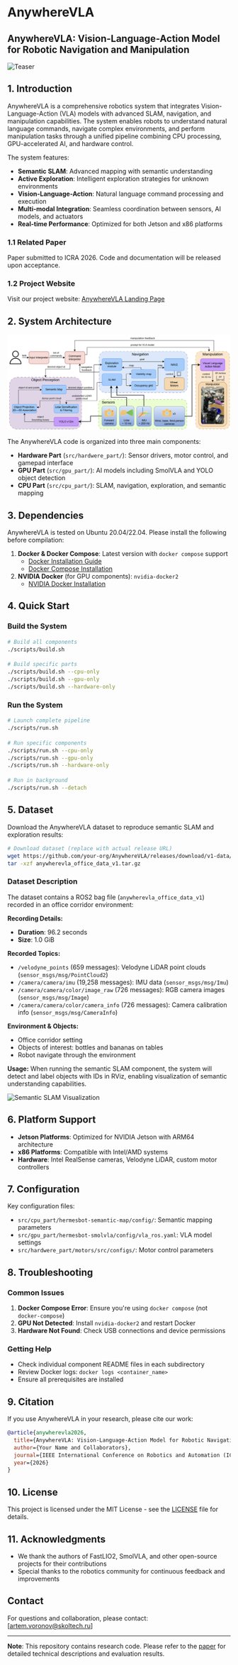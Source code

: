 # AnywhereVLA

## AnywhereVLA: Vision-Language-Action Model for Robotic Navigation and Manipulation

![Teaser](https://raw.githubusercontent.com/SelfAI-research/AnywhereVLA/main/.github/workflows/teaser.png)

## 1. Introduction

AnywhereVLA is a comprehensive robotics system that integrates Vision-Language-Action (VLA) models with advanced SLAM, navigation, and manipulation capabilities. The system enables robots to understand natural language commands, navigate complex environments, and perform manipulation tasks through a unified pipeline combining CPU processing, GPU-accelerated AI, and hardware control.

The system features:
- **Semantic SLAM**: Advanced mapping with semantic understanding
- **Active Exploration**: Intelligent exploration strategies for unknown environments  
- **Vision-Language-Action**: Natural language command processing and execution
- **Multi-modal Integration**: Seamless coordination between sensors, AI models, and actuators
- **Real-time Performance**: Optimized for both Jetson and x86 platforms

### 1.1 Related Paper

Paper submitted to ICRA 2026. Code and documentation will be released upon acceptance.

### 1.2 Project Website

Visit our project website: [AnywhereVLA Landing Page](https://proroklab.github.io/DVM-SLAM/)

## 2. System Architecture

![Architecture](https://raw.githubusercontent.com/SelfAI-research/AnywhereVLA/main/.github/workflows/architecture.png)

The AnywhereVLA code is organized into three main components:

- **Hardware Part** (`src/hardwere_part/`): Sensor drivers, motor control, and gamepad interface
- **GPU Part** (`src/gpu_part/`): AI models including SmolVLA and YOLO object detection
- **CPU Part** (`src/cpu_part/`): SLAM, navigation, exploration, and semantic mapping

## 3. Dependencies

AnywhereVLA is tested on Ubuntu 20.04/22.04. Please install the following before compilation:

1. **Docker & Docker Compose**: Latest version with `docker compose` support
   - [Docker Installation Guide](https://docs.docker.com/engine/install/ubuntu/)
   - [Docker Compose Installation](https://docs.docker.com/compose/install/)
2. **NVIDIA Docker** (for GPU components): `nvidia-docker2`
   - [NVIDIA Docker Installation](https://docs.nvidia.com/datacenter/cloud-native/container-toolkit/install-guide.html)

## 4. Quick Start

### Build the System

```bash
# Build all components
./scripts/build.sh

# Build specific parts
./scripts/build.sh --cpu-only
./scripts/build.sh --gpu-only  
./scripts/build.sh --hardware-only
```

### Run the System

```bash
# Launch complete pipeline
./scripts/run.sh

# Run specific components
./scripts/run.sh --cpu-only
./scripts/run.sh --gpu-only
./scripts/run.sh --hardware-only

# Run in background
./scripts/run.sh --detach
```

## 5. Dataset

Download the AnywhereVLA dataset to reproduce semantic SLAM and exploration results:

```bash
# Download dataset (replace with actual release URL)
wget https://github.com/your-org/AnywhereVLA/releases/download/v1-data/anywherevla_office_data_v1.tar.gz
tar -xzf anywherevla_office_data_v1.tar.gz
```

### Dataset Description

The dataset contains a ROS2 bag file (`anywherevla_office_data_v1`) recorded in an office corridor environment:

**Recording Details:**
- **Duration**: 96.2 seconds
- **Size**: 1.0 GiB


**Recorded Topics:**
- `/velodyne_points` (659 messages): Velodyne LiDAR point clouds (`sensor_msgs/msg/PointCloud2`)
- `/camera/camera/imu` (19,258 messages): IMU data (`sensor_msgs/msg/Imu`)
- `/camera/camera/color/image_raw` (726 messages): RGB camera images (`sensor_msgs/msg/Image`)
- `/camera/camera/color/camera_info` (726 messages): Camera calibration info (`sensor_msgs/msg/CameraInfo`)

**Environment & Objects:**

- Office corridor setting
- Objects of interest: bottles and bananas on tables
- Robot navigate through the environment

**Usage:**
When running the semantic SLAM component, the system will detect and label objects with IDs in RViz, enabling visualization of semantic understanding capabilities.

![Semantic SLAM Visualization](rviz_semantic.png)

## 6. Platform Support

- **Jetson Platforms**: Optimized for NVIDIA Jetson with ARM64 architecture
- **x86 Platforms**: Compatible with Intel/AMD systems
- **Hardware**: Intel RealSense cameras, Velodyne LiDAR, custom motor controllers

## 7. Configuration

Key configuration files:
- `src/cpu_part/hermesbot-semantic-map/config/`: Semantic mapping parameters
- `src/gpu_part/hermesbot-smolvla/config/vla_ros.yaml`: VLA model settings
- `src/hardwere_part/motors/src/configs/`: Motor control parameters

## 8. Troubleshooting

### Common Issues

1. **Docker Compose Error**: Ensure you're using `docker compose` (not `docker-compose`)
2. **GPU Not Detected**: Install `nvidia-docker2` and restart Docker
3. **Hardware Not Found**: Check USB connections and device permissions

### Getting Help

- Check individual component README files in each subdirectory
- Review Docker logs: `docker logs <container_name>`
- Ensure all prerequisites are installed

## 9. Citation

If you use AnywhereVLA in your research, please cite our work:

```bibtex
@article{anywherevla2026,
  title={AnywhereVLA: Vision-Language-Action Model for Robotic Navigation and Manipulation},
  author={Your Name and Collaborators},
  journal={IEEE International Conference on Robotics and Automation (ICRA)},
  year={2026}
}
```

## 10. License

This project is licensed under the MIT License - see the [LICENSE](LICENSE) file for details.

## 11. Acknowledgments

- We thank the authors of FastLIO2, SmolVLA, and other open-source projects for their contributions
- Special thanks to the robotics community for continuous feedback and improvements

## Contact

For questions and collaboration, please contact: [artem.voronov@skoltech.ru]

---

**Note**: This repository contains research code. Please refer to the [paper](https://selfai-research.github.io/AnywhereVLA/) for detailed technical descriptions and evaluation results.
